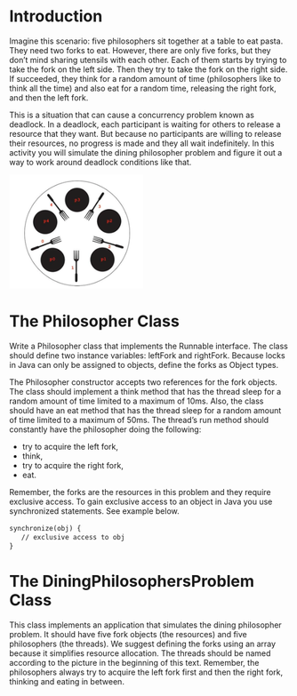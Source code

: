 # Introduction 

Imagine this scenario: five philosophers sit together at a table to eat pasta. They need two forks to eat. However, there are only five forks, but they don’t mind sharing utensils with each other. Each of them starts by trying to take the fork on the left side. Then they try to take the fork on the right side. If succeeded, they think for a random amount of time (philosophers like to think all the time) and also eat for a random time, releasing the right fork, and then the left fork.  

This is a situation that can cause a concurrency problem known as deadlock.  In a deadlock, each participant is waiting for others to release a resource that they want.  But because no participants are willing to release their resources, no progress is made and they all wait indefinitely. In this activity you will simulate the dining philosopher problem and figure it out a way to work around deadlock conditions like that. 

![pic1.png](pics/pic1.png)

# The Philosopher Class

Write a Philosopher class that implements the Runnable interface.  The class should define two instance variables: leftFork and rightFork.  Because locks in Java can only be assigned to objects, define the forks as Object types.  

The Philosopher constructor accepts two references for the fork objects. The class should implement a think method that has the thread sleep for a random amount of time limited to a maximum of 10ms. Also, the class should have an eat method that has the thread sleep for a random amount of time limited to a maximum of 50ms. The thread’s run method should constantly have the philosopher doing the following:  

* try to acquire the left fork,  
* think,  
* try to acquire the right fork,  
* eat. 

Remember, the forks are the resources in this problem and they require exclusive access.  To gain exclusive access to an object in Java you use synchronized statements.  See example below.  

```
synchronize(obj) { 
   // exclusive access to obj 
} 
```

# The DiningPhilosophersProblem Class 

This class implements an application that simulates the dining philosopher problem. It should have five fork objects (the resources) and five philosophers (the threads). We suggest defining the forks using an array because it simplifies resource allocation. The threads should be named according to the picture in the beginning of this text. Remember, the philosophers always try to acquire the left fork first and then the right fork, thinking and eating in between.  

